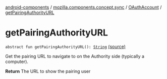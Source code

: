 [android-components](../../index.md) / [mozilla.components.concept.sync](../index.md) / [OAuthAccount](index.md) / [getPairingAuthorityURL](./get-pairing-authority-u-r-l.md)

# getPairingAuthorityURL

`abstract fun getPairingAuthorityURL(): `[`String`](https://kotlinlang.org/api/latest/jvm/stdlib/kotlin/-string/index.html) [(source)](https://github.com/mozilla-mobile/android-components/blob/master/components/concept/sync/src/main/java/mozilla/components/concept/sync/OAuthAccount.kt#L174)

Get the pairing URL to navigate to on the Authority side (typically a computer).

**Return**
The URL to show the pairing user

